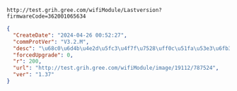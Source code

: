 `http://test.grih.gree.com/wifiModule/Lastversion?firmwareCode=362001065634`

```json
{
  "CreateDate": "2024-04-26 00:52:27",
  "commProtVer": "V3.2.M",
  "desc": "\u68c0\u6d4b\u4e2d\u5fc3\u4f7f\u7528\uff0c\u51fa\u53e3\u6fb3\u6d32\u7a7a\u6c14\u80fd\u70ed\u6c34\u5668ota\u5230\u6b63\u5f0f\u7248\u672c",
  "forcedUpgrade": 0,
  "r": 200,
  "url": "http://test.grih.gree.com/wifiModule/image/19112/787524",
  "ver": "1.37"
}
```